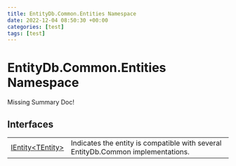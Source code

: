 ```yaml
---
title: EntityDb.Common.Entities Namespace
date: 2022-12-04 08:50:30 +00:00
categories: [test]
tags: [test]
---
```


# EntityDb.Common.Entities Namespace
Missing Summary Doc!
## Interfaces
<table><tr><td><a href='dotnet-entitydb-common-entities-ientity`1'>IEntity&lt;TEntity&gt;</a></td><td>
Indicates the entity is compatible with several EntityDb.Common implementations.
</td></tr></table>
